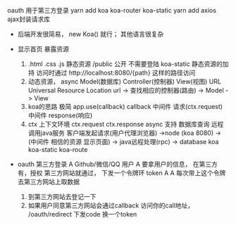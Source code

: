 oauth 用于第三方登录
yarn add koa koa-router koa-static
yarn add axios  ajax封装请求库

- 后端开发很简易， new Koa() 就行；
  其他语言很复杂 
- 显示首页 
  暴露资源
  1. .html .css .js  静态资源
    /public 公开 不需要登陆
    koa-static 静态资源的加持
    访问时通过 http://localhost:8080/{path} 这样的路径访问
  2. 动态资源， async Model(数据库)
  Controller(控制器) View(视图)
  URL Universal Resource Location
  url -> 查找相应的控制器(路由) -> Model -> View
  3. koa的思路
    极简
    app.use(callback)
    callback 中间件 
    请求(ctx.request)  中间件  response(响应)
  4. ctx 上下文环境
    ctx.request ctx.response
    async 支持  数据库查询 远程调用java服务 客户端发起请求(用户代理浏览器)
    ->node (koa 8080) -> (中间件 相信的资源 显示页面) -> java远程处理(rpc) -> database
    koa koa-static koa-route

- oauth
  第三方登录
  A   Github/微信/QQ  用户
  A 要拿用户的信息， 在第三方有，授权
  第三方网站就通过， 下发一个令牌环  token A
  A 每次带上这个令牌去第三方网站上取数据
  1. 到第三方网站去登记一下
  2. 如果用户同意第三方网站会通过callback 访问你的call地址， /oauth/redirect
    下发code 换一个token 